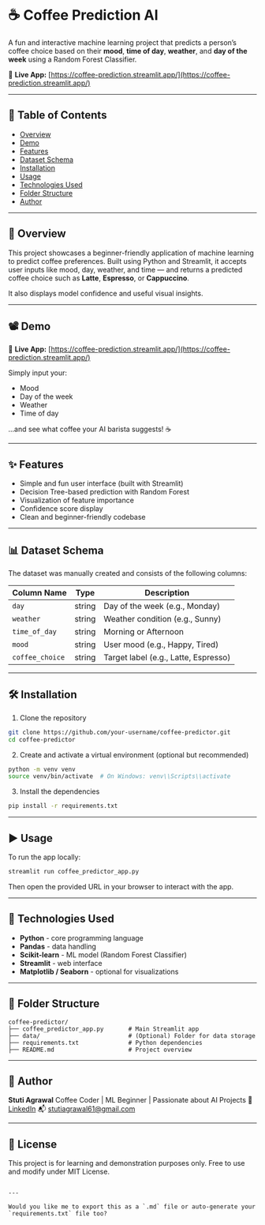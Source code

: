 # ☕ Coffee Prediction AI

A fun and interactive machine learning project that predicts a person’s coffee choice based on their **mood**, **time of day**, **weather**, and **day of the week** using a Random Forest Classifier.

🔗 **Live App:** [https://coffee-prediction.streamlit.app/](https://coffee-prediction.streamlit.app/)

---

## 📌 Table of Contents

- [Overview](#overview)
- [Demo](#demo)
- [Features](#features)
- [Dataset Schema](#dataset-schema)
- [Installation](#installation)
- [Usage](#usage)
- [Technologies Used](#technologies-used)
- [Folder Structure](#folder-structure)
- [Author](#author)

---

## 🧠 Overview

This project showcases a beginner-friendly application of machine learning to predict coffee preferences. Built using Python and Streamlit, it accepts user inputs like mood, day, weather, and time — and returns a predicted coffee choice such as **Latte**, **Espresso**, or **Cappuccino**.

It also displays model confidence and useful visual insights.

---

## 📽️ Demo

🔗 **Live App:** [https://coffee-prediction.streamlit.app/](https://coffee-prediction.streamlit.app/)

Simply input your:
- Mood
- Day of the week
- Weather
- Time of day

...and see what coffee your AI barista suggests! ☕

---

## ✨ Features

- Simple and fun user interface (built with Streamlit)
- Decision Tree-based prediction with Random Forest
- Visualization of feature importance
- Confidence score display
- Clean and beginner-friendly codebase

---

## 📊 Dataset Schema

The dataset was manually created and consists of the following columns:

| Column Name    | Type     | Description                         |
|----------------|----------|-------------------------------------|
| `day`          | string   | Day of the week (e.g., Monday)      |
| `weather`      | string   | Weather condition (e.g., Sunny)     |
| `time_of_day`  | string   | Morning or Afternoon                |
| `mood`         | string   | User mood (e.g., Happy, Tired)      |
| `coffee_choice`| string   | Target label (e.g., Latte, Espresso)|

---

## 🛠️ Installation

1. Clone the repository

```bash
git clone https://github.com/your-username/coffee-predictor.git
cd coffee-predictor
````

2. Create and activate a virtual environment (optional but recommended)

```bash
python -m venv venv
source venv/bin/activate  # On Windows: venv\\Scripts\\activate
```

3. Install the dependencies

```bash
pip install -r requirements.txt
```

---

## ▶️ Usage

To run the app locally:

```bash
streamlit run coffee_predictor_app.py
```

Then open the provided URL in your browser to interact with the app.

---

## 🧰 Technologies Used

* **Python** - core programming language
* **Pandas** - data handling
* **Scikit-learn** - ML model (Random Forest Classifier)
* **Streamlit** - web interface
* **Matplotlib / Seaborn** - optional for visualizations

---

## 📁 Folder Structure

```
coffee-predictor/
├── coffee_predictor_app.py       # Main Streamlit app
├── data/                         # (Optional) Folder for data storage
├── requirements.txt              # Python dependencies
├── README.md                     # Project overview
```

---

## 👤 Author

**Stuti Agrawal**
Coffee Coder | ML Beginner | Passionate about AI Projects
🔗 [LinkedIn](https://www.linkedin.com/in/stuti-agrawal/)
📬 [stutiagrawal61@gmail.com](mailto:stutiagrawal61@gmail.com)

---

## 📌 License

This project is for learning and demonstration purposes only. Free to use and modify under MIT License.

```

---

Would you like me to export this as a `.md` file or auto-generate your `requirements.txt` file too?
```
